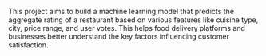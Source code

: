 This project aims to build a machine learning model that predicts the aggregate rating of a restaurant based on various features like cuisine type, city, price range, and user votes. This helps food delivery platforms and businesses better understand the key factors influencing customer satisfaction.
